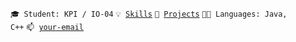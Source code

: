 <code>🎓 Student: KPI / IO-04</code>
<code>💡 [Skills](SKILLS.md)</code>
<code>🧻 [Projects](PROJECTS.md)</code>
<code>🧑‍💻 Languages: Java, C++</code>
<code>📫 [your-email](mailto:uliabondarenko48@gmail.com)</code>
